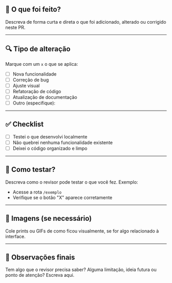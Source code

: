 ## 📌 O que foi feito?

Descreva de forma curta e direta o que foi adicionado, alterado ou corrigido neste PR.

---

## 🔍 Tipo de alteração

Marque com um `x` o que se aplica:

- [ ] Nova funcionalidade
- [ ] Correção de bug
- [ ] Ajuste visual
- [ ] Refatoração de código
- [ ] Atualização de documentação
- [ ] Outro (especifique):

---

## ✅ Checklist

- [ ] Testei o que desenvolvi localmente
- [ ] Não quebrei nenhuma funcionalidade existente
- [ ] Deixei o código organizado e limpo

---

## 🧪 Como testar?

Descreva como o revisor pode testar o que você fez. Exemplo:
- Acesse a rota `/exemplo`
- Verifique se o botão "X" aparece corretamente

---

## 📸 Imagens (se necessário)

Cole prints ou GIFs de como ficou visualmente, se for algo relacionado à interface.

---

## 💬 Observações finais

Tem algo que o revisor precisa saber? Alguma limitação, ideia futura ou ponto de atenção? Escreva aqui.
